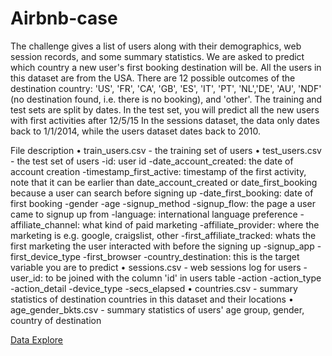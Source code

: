 # Airbnb-case
The challenge gives a list of users along with their demographics, web session records, and some summary statistics. We are asked to predict which country a new user's first booking destination will be. All the users in this dataset are from the USA.
There are 12 possible outcomes of the destination country: 'US', 'FR', 'CA', 'GB', 'ES', 'IT', 'PT', 'NL','DE', 'AU', 'NDF' (no destination found, i.e. there is no booking), and 'other'. 
The training and test sets are split by dates. In the test set, you will predict all the new users with first activities after 12/5/15 In the sessions dataset, the data only dates back to 1/1/2014, while the users dataset dates back to 2010. 

File description
•	train_users.csv - the training set of users
•	test_users.csv - the test set of users
  -id: user id
  -date_account_created: the date of account creation
  -timestamp_first_active: timestamp of the first activity, note that it can be earlier than date_account_created or date_first_booking because a user can search before signing up
  -date_first_booking: date of first booking
  -gender
  -age
  -signup_method
  -signup_flow: the page a user came to signup up from
  -language: international language preference
  -affiliate_channel: what kind of paid marketing
  -affiliate_provider: where the marketing is e.g. google, craigslist, other
  -first_affiliate_tracked: whats the first marketing the user interacted with before the signing up
  -signup_app
  -first_device_type
  -first_browser
  -country_destination: this is the target variable you are to predict
•	sessions.csv - web sessions log for users
  -user_id: to be joined with the column 'id' in users table
  -action
  -action_type
  -action_detail
  -device_type
  -secs_elapsed
•	countries.csv - summary statistics of destination countries in this dataset and their locations
•	age_gender_bkts.csv - summary statistics of users' age group, gender, country of destination

<a href = 'google.com'>Data Explore</a>
